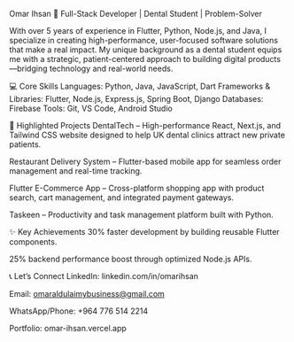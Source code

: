 Omar Ihsan 👋
Full-Stack Developer | Dental Student | Problem-Solver

With over 5 years of experience in Flutter, Python, Node.js, and Java, I specialize in creating high-performance, user-focused software solutions that make a real impact.
My unique background as a dental student equips me with a strategic, patient-centered approach to building digital products—bridging technology and real-world needs.

💻 Core Skills
Languages: Python, Java, JavaScript, Dart
Frameworks & Libraries: Flutter, Node.js, Express.js, Spring Boot, Django
Databases: Firebase
Tools: Git, VS Code, Android Studio

🚀 Highlighted Projects
DentalTech – High-performance React, Next.js, and Tailwind CSS website designed to help UK dental clinics attract new private patients.

Restaurant Delivery System – Flutter-based mobile app for seamless order management and real-time tracking.

Flutter E-Commerce App – Cross-platform shopping app with product search, cart management, and integrated payment gateways.

Taskeen – Productivity and task management platform built with Python.

✨ Key Achievements
30% faster development by building reusable Flutter components.

25% backend performance boost through optimized Node.js APIs.

📞 Let’s Connect
LinkedIn: linkedin.com/in/omarihsan

Email: omaraldulaimybusiness@gmail.com

WhatsApp/Phone: +964 776 514 2214

Portfolio: omar-ihsan.vercel.app
